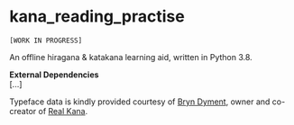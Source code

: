 # kana_reading_practise
`[WORK IN PROGRESS]`

An offline hiragana &amp; katakana learning aid, written in Python 3.8.

**External Dependencies**  
[...]  


Typeface data is kindly provided courtesy of [Bryn Dyment](https://hoologic.io/bryn/), owner and co-creator of [Real Kana](https://realkana.com/).
